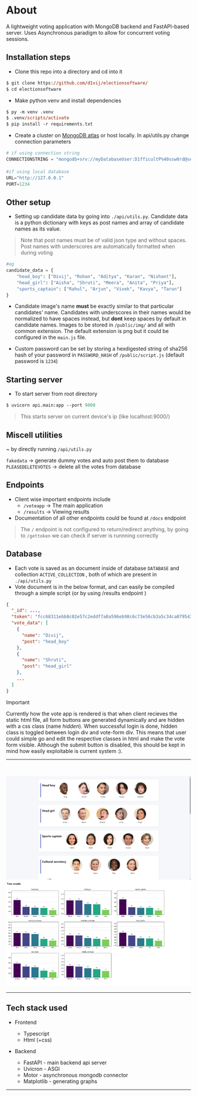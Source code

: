 # About
A lightweight voting application with MongoDB backend and FastAPI-based server. Uses Asynchronous paradigm to allow for concurrent voting sessions. 

## Installation steps
* Clone this repo into a directory and cd into it
```ps
$ git clone https://github.com/d1vij/electionsoftware/
$ cd electionsoftware
```

* Make python venv and install dependencies
```ps
$ py -m venv .venv
$ .venv/scripts/activate
$ pip install -r requirements.txt
```
* Create a cluster on [MongoDB atlas](https://cloud.mongodb.com) or host locally. In api/utils.py change connection parameters
```py
# if using connection string
CONNECTIONSTRING = "mongodb+srv://myDatabaseUser:D1fficultP%40ssw0rd@server.example.com/"

#if using local database
URL="http://127.0.0.1"
PORT=1234
```
## Other setup
* Setting up candidate data by going into `./api/utils.py`. Candidate data is a python dictionary with keys as post names and array of candidate names as its value.
> Note that post names must be of valid json type and without spaces. Post names with underscores are automatically formatted when during voting
```py
#eg
candidate_data = {
    "head_boy": ["Divij", "Rohan", "Aditya", "Karan", "Nishant"],
    "head_girl": ["Aisha", "Shruti", "Meera", "Anita", "Priya"],
    "sports_captain": ["Rahul", "Arjun", "Vivek", "Kavya", "Tarun"]
}
```

* Candidate image's name **must** be exactly similar to that particular candidates' name. Candidates with underscores in their names would be normalized to have spaces instead, but **dont** keep spaces by default in candidate names. 
  Images to be stored in `/public/img/` and all with common extension. The default extension is png but it could be configured in the `main.js` file.


* Custom password can be set by storing a hexdigested string of sha256 hash of your password in `PASSWORD_HASH` of `/public/script.js` (default password is `1234`)
  



## Starting server
* To start server from root directory
```ps
$ uvicorn api.main:app --port 9000
```
> This starts server on current device's ip (like localhost:9000/)

## Miscell utilities
~ by directly running `/api/utils.py`

`fakedata` -> generate dummy votes and auto post them to database
`PLEASEDELETEVOTES` -> delete all the votes from database

## Endpoints
* Client wise important endpoints include
    * `/voteapp` -> The main application
    * `/results` -> Viewing results
* Documentation of all other endpoints could be found at `/docs` endpoint

> The `/` endpoint is not configured to return/redirect anything, by going to `/gettoken` we can check if server is runnning correctly


## Database
* Each vote is saved as an document inside of database `DATABASE` and collection `ACTIVE_COLLECTION` , both of which are present in `./api/utils.py`
* Vote document is in the below format, and can easily be compiled through a simple script (or by using /results endpoint )
```json
{
  "_id": ...,
  "token": "fcc68311ebb8c02e57c2eddf7a0a596eb98c6c73e56cb3a5c34ca079543ef221",
  "vote_data": [
    {
      "name": "Divij",
      "post": "head_boy"
    },
    {
      "name": "Shruti",
      "post": "head_girl"
    },
    ...
  ]
}
```

> [!IMPORTANT]
> Currently how the vote app is rendered is that when client recieves the static html file, all form buttons are generated dynamically and are hidden with a css class (name  _hidden_). When successful login is done, hidden class is toggled between login div and vote-form div. This means that user could simple go and edit the respective classes in html and make the vote form visible. Although the submit button is disabled, this should be kept in mind how easily exploitable is current system :).


<hr>
<br>

![](votescreen.png)
![](results.png)

<hr>

## Tech stack used
* Frontend
  * Typescript
  * Html (+css)

* Backend
  * FastAPI - main backend api server
  * Uvicron - ASGI
  * Motor - asynchronous mongodb connector
  * Matplotlib - generating graphs
  
  
<hr>
